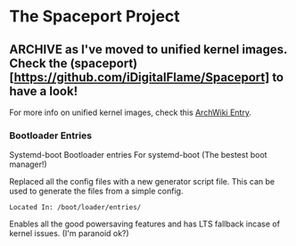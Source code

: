 # The Spaceport Project

## ARCHIVE as I've moved to unified kernel images. Check the (spaceport)[https://github.com/iDigitalFlame/Spaceport] to have a look!
For more info on unified kernel images, check this [ArchWiki Entry](https://wiki.archlinux.org/title/Unified_kernel_image).

### Bootloader Entries

Systemd-boot Bootloader entries
For systemd-boot (The bestest boot manager!)

Replaced all the config files with a new generator script file.
This can be used to generate the files from a simple config.

```[text]
Located In: /boot/loader/entries/
```

Enables all the good powersaving features and has LTS fallback incase of kernel issues. (I'm paranoid ok?)
